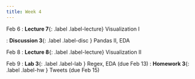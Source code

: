 ```yaml
---
title: Week 4
---
```


Feb 6
: **Lecture 7**{: .label .label-lecture} Visualization I

: **Discussion 3**{: .label .label-disc } Pandas II, EDA

Feb 8
: **Lecture 8**{: .label .label-lecture} Visualization II


Feb 9
: **Lab 3**{: .label .label-lab } Regex, EDA (due Feb 13)
: **Homework 3**{: .label .label-hw } Tweets (due Feb 15)
